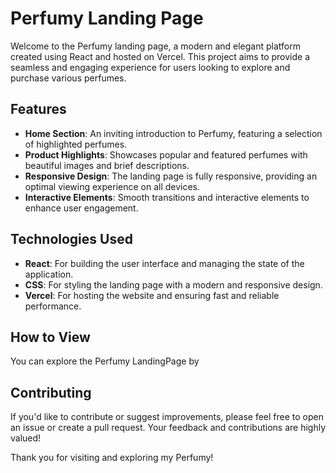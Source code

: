 # Perfumy Landing Page

Welcome to the Perfumy landing page, a modern and elegant platform created using React and hosted on Vercel. This project aims to provide a seamless and engaging experience for users looking to explore and purchase various perfumes.

## Features

- **Home Section**: An inviting introduction to Perfumy, featuring a selection of highlighted perfumes.
- **Product Highlights**: Showcases popular and featured perfumes with beautiful images and brief descriptions.
- **Responsive Design**: The landing page is fully responsive, providing an optimal viewing experience on all devices.
- **Interactive Elements**: Smooth transitions and interactive elements to enhance user engagement.

## Technologies Used

- **React**: For building the user interface and managing the state of the application.
- **CSS**: For styling the landing page with a modern and responsive design.
- **Vercel**: For hosting the website and ensuring fast and reliable performance.

## How to View
You can explore the Perfumy LandingPage by 

## Contributing
If you'd like to contribute or suggest improvements, please feel free to open an issue or create a pull request. Your feedback and contributions are highly valued!

Thank you for visiting and exploring my Perfumy!
